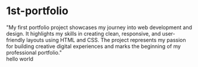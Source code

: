 # 1st-portfolio
"My first portfolio project showcases my journey into web development and design. It highlights my skills in creating clean, responsive, and user-friendly layouts using HTML and CSS. The project represents my passion for building creative digital experiences and marks the beginning of my professional portfolio."
<br>
hello world
<br>
